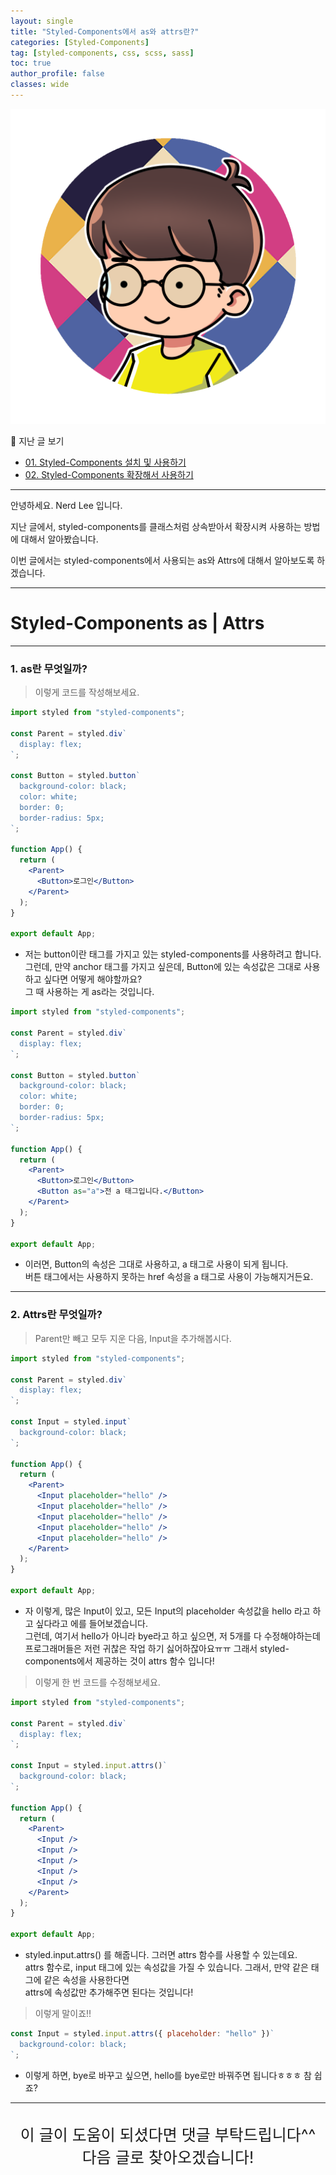 ```yaml
---
layout: single
title: "Styled-Components에서 as와 attrs란?"
categories: [Styled-Components]
tag: [styled-components, css, scss, sass]
toc: true
author_profile: false
classes: wide
---
```


![](/images/2022-03-09/logo.png)

📖 지난 글 보기<br>

- [01. Styled-Components 설치 및 사용하기](baseofcoding.github.io/styled-components/0001/)
- [02. Styled-Components 확장해서 사용하기](baseofcoding.github.io/styled-components/0001/)

---

안녕하세요. Nerd Lee 입니다.

지난 글에서, styled-components를 클래스처럼 상속받아서 확장시켜 사용하는 방법에 대해서 알아봤습니다.

이번 글에서는 styled-components에서 사용되는 as와 Attrs에 대해서 알아보도록 하겠습니다.

---

# Styled-Components as | Attrs

---

### 1. as란 무엇일까?

> 이렇게 코드를 작성해보세요.

```jsx
import styled from "styled-components";

const Parent = styled.div`
  display: flex;
`;

const Button = styled.button`
  background-color: black;
  color: white;
  border: 0;
  border-radius: 5px;
`;

function App() {
  return (
    <Parent>
      <Button>로그인</Button>
    </Parent>
  );
}

export default App;
```

- 저는 button이란 태그를 가지고 있는 styled-components를 사용하려고 합니다.<br>
  그런데, 만약 anchor 태그를 가지고 싶은데, Button에 있는 속성값은 그대로 사용하고 싶다면 어떻게 해야할까요?<br>
  그 때 사용하는 게 as라는 것입니다.

```jsx
import styled from "styled-components";

const Parent = styled.div`
  display: flex;
`;

const Button = styled.button`
  background-color: black;
  color: white;
  border: 0;
  border-radius: 5px;
`;

function App() {
  return (
    <Parent>
      <Button>로그인</Button>
      <Button as="a">전 a 태그입니다.</Button>
    </Parent>
  );
}

export default App;
```

- 이러면, Button의 속성은 그대로 사용하고, a 태그로 사용이 되게 됩니다.<br>
  버튼 태그에서는 사용하지 못하는 href 속성을 a 태그로 사용이 가능해지거든요.

---

### 2. Attrs란 무엇일까?

> Parent만 빼고 모두 지운 다음, Input을 추가해봅시다.

```jsx
import styled from "styled-components";

const Parent = styled.div`
  display: flex;
`;

const Input = styled.input`
  background-color: black;
`;

function App() {
  return (
    <Parent>
      <Input placeholder="hello" />
      <Input placeholder="hello" />
      <Input placeholder="hello" />
      <Input placeholder="hello" />
      <Input placeholder="hello" />
    </Parent>
  );
}

export default App;
```

- 자 이렇게, 많은 Input이 있고, 모든 Input의 placeholder 속성값을 hello 라고 하고 싶다라고 에를 들어보겠습니다.<br>
  그런데, 여기서 hello가 아니라 bye라고 하고 싶으면, 저 5개를 다 수정해야하는데<br>
  프로그래머들은 저런 귀찮은 작업 하기 싫어하잖아요ㅠㅠ
  그래서 styled-components에서 제공하는 것이 attrs 함수 입니다!

> 이렇게 한 번 코드를 수정해보세요.

```jsx
import styled from "styled-components";

const Parent = styled.div`
  display: flex;
`;

const Input = styled.input.attrs()`
  background-color: black;
`;

function App() {
  return (
    <Parent>
      <Input />
      <Input />
      <Input />
      <Input />
      <Input />
    </Parent>
  );
}

export default App;
```

- styled.input.attrs() 를 해줍니다. 그러면 attrs 함수를 사용할 수 있는데요.<br>
  attrs 함수로, input 태그에 있는 속성값을 가질 수 있습니다. 그래서, 만약 같은 태그에 같은 속성을 사용한다면<br>
  attrs에 속성값만 추가해주면 된다는 것입니다!

> 이렇게 말이죠!!

```jsx
const Input = styled.input.attrs({ placeholder: "hello" })`
  background-color: black;
`;
```

- 이렇게 하면, bye로 바꾸고 싶으면, hello를 bye로만 바꿔주면 됩니다ㅎㅎㅎ 참 쉽죠?

---

<br>

<div style="font-size:25px; text-align:center">
이 글이 도움이 되셨다면 댓글 부탁드립니다^^<br>
다음 글로 찾아오겠습니다!

</div>
